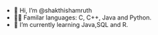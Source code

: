 - 👋 Hi, I’m @shakthishamruth
- 👨‍💻 Familar languages: C, C++, Java and Python. 
- 🌱 I’m currently learning Java,SQL and R.
